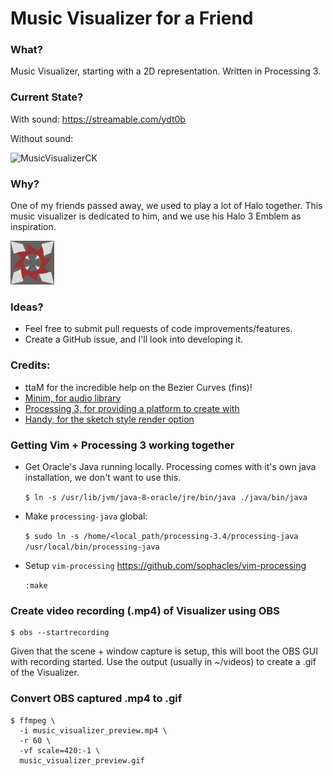 # Music Visualizer for a Friend

### What?
Music Visualizer, starting with a 2D representation. Written in Processing 3.


### Current State?

With sound: https://streamable.com/ydt0b

Without sound:

![MusicVisualizerCK](output/current_output_animated.gif)




### Why?

One of my friends passed away, we used to play a lot of Halo together. This music visualizer is dedicated to him, and we use his Halo 3 Emblem as inspiration.

![Halo3Emblem](media/h3_emblem.jpg)


### Ideas?

- Feel free to submit pull requests of code improvements/features.
- Create a GitHub issue, and I'll look into developing it.

### Credits:

- ttaM for the incredible help on the Bezier Curves (fins)!
- [Minim, for audio library](http://code.compartmental.net/minim/)
- [Processing 3, for providing a platform to create with](https://processing.org/)
- [Handy, for the sketch style render option](https://www.gicentre.net/handy/using/)


### Getting Vim + Processing 3 working together
- Get Oracle's Java running locally. Processing comes with it's own java installation, we don't want to use this.

  `$ ln -s /usr/lib/jvm/java-8-oracle/jre/bin/java ./java/bin/java`

- Make `processing-java` global:

  `$ sudo ln -s /home/<local_path/processing-3.4/processing-java /usr/local/bin/processing-java`

- Setup `vim-processing` https://github.com/sophacles/vim-processing

  `:make`

### Create video recording (.mp4) of Visualizer using OBS
```
$ obs --startrecording
```

Given that the scene + window capture is setup, this will boot the OBS GUI with
recording started. Use the output (usually in ~/videos) to create a .gif
of the Visualizer.


### Convert OBS captured .mp4 to .gif

```
$ ffmpeg \
  -i music_visualizer_preview.mp4 \
  -r 60 \
  -vf scale=420:-1 \
  music_visualizer_preview.gif
```


